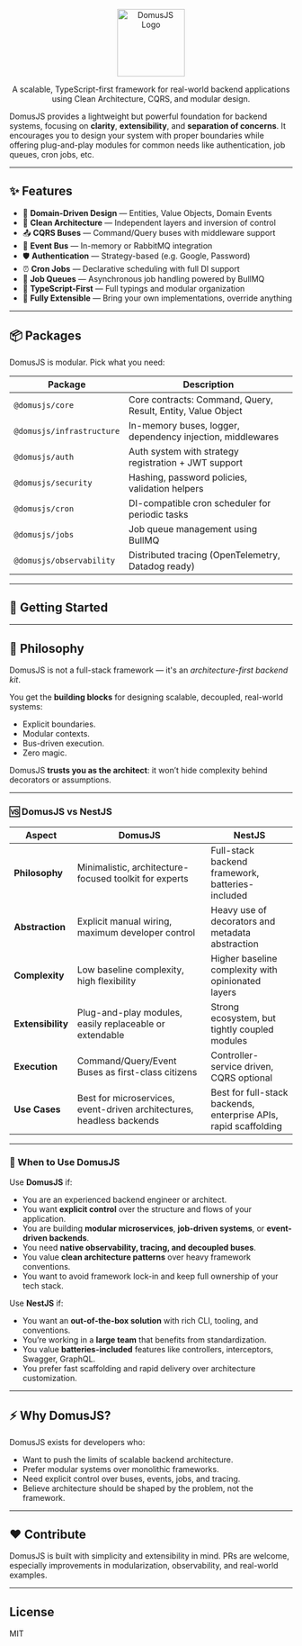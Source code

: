 
<p align="center">
  <a href="https://domusjs.com/" target="blank"><img src="http://localhost:4321/assets/domusjs_logo.png" width="120" alt="DomusJS Logo" /></a>
</p>

<p align="center">A scalable, TypeScript-first framework for real-world backend applications using Clean Architecture, CQRS, and modular design.</p>

DomusJS provides a lightweight but powerful foundation for backend systems, focusing on **clarity**, **extensibility**, and **separation of concerns**. It encourages you to design your system with proper boundaries while offering plug-and-play modules for common needs like authentication, job queues, cron jobs, etc.


---

## ✨ Features

- 🧱 **Domain-Driven Design** — Entities, Value Objects, Domain Events
- 🧠 **Clean Architecture** — Independent layers and inversion of control
- 📤 **CQRS Buses** — Command/Query buses with middleware support
- 📡 **Event Bus** — In-memory or RabbitMQ integration
- 🛡️ **Authentication** — Strategy-based (e.g. Google, Password)
- ⏰ **Cron Jobs** — Declarative scheduling with full DI support
- 🧵 **Job Queues** — Asynchronous job handling powered by BullMQ
- 🧪 **TypeScript-First** — Full typings and modular organization
- 🧩 **Fully Extensible** — Bring your own implementations, override anything

---

## 📦 Packages

DomusJS is modular. Pick what you need:

| Package                   | Description                                                   |
|---------------------------|---------------------------------------------------------------|
| `@domusjs/core`           | Core contracts: Command, Query, Result, Entity, Value Object |
| `@domusjs/infrastructure` | In-memory buses, logger, dependency injection, middlewares   |
| `@domusjs/auth`           | Auth system with strategy registration + JWT support         |
| `@domusjs/security`       | Hashing, password policies, validation helpers               |
| `@domusjs/cron`           | DI-compatible cron scheduler for periodic tasks              |
| `@domusjs/jobs`           | Job queue management using BullMQ                            |
| `@domusjs/observability`  | Distributed tracing (OpenTelemetry, Datadog ready)           |

---

## 🚀 Getting Started


---

## 🧠 Philosophy

DomusJS is not a full-stack framework — it's an *architecture-first backend kit*.

You get the **building blocks** for designing scalable, decoupled, real-world systems:
- Explicit boundaries.
- Modular contexts.
- Bus-driven execution.
- Zero magic.

DomusJS **trusts you as the architect**: it won’t hide complexity behind decorators or assumptions.

---

### 🆚 DomusJS vs NestJS

| Aspect             | **DomusJS**                                                             | **NestJS**                                                       |
|--------------------|-------------------------------------------------------------------------|------------------------------------------------------------------|
| **Philosophy**     | Minimalistic, architecture-focused toolkit for experts                 | Full-stack backend framework, batteries-included                 |
| **Abstraction**    | Explicit manual wiring, maximum developer control                      | Heavy use of decorators and metadata abstraction                 |
| **Complexity**     | Low baseline complexity, high flexibility                              | Higher baseline complexity with opinionated layers               |
| **Extensibility**  | Plug-and-play modules, easily replaceable or extendable               | Strong ecosystem, but tightly coupled modules                   |
| **Execution**      | Command/Query/Event Buses as first-class citizens                     | Controller-service driven, CQRS optional                         |
| **Use Cases**      | Best for microservices, event-driven architectures, headless backends | Best for full-stack backends, enterprise APIs, rapid scaffolding |

---

### 🧩 When to Use DomusJS

Use **DomusJS** if:

- You are an experienced backend engineer or architect.
- You want **explicit control** over the structure and flows of your application.
- You are building **modular microservices**, **job-driven systems**, or **event-driven backends**.
- You need **native observability, tracing, and decoupled buses**.
- You value **clean architecture patterns** over heavy framework conventions.
- You want to avoid framework lock-in and keep full ownership of your tech stack.

Use **NestJS** if:

- You want an **out-of-the-box solution** with rich CLI, tooling, and conventions.
- You’re working in a **large team** that benefits from standardization.
- You value **batteries-included** features like controllers, interceptors, Swagger, GraphQL.
- You prefer fast scaffolding and rapid delivery over architecture customization.

---

## ⚡ Why DomusJS?

DomusJS exists for developers who:
- Want to push the limits of scalable backend architecture.
- Prefer modular systems over monolithic frameworks.
- Need explicit control over buses, events, jobs, and tracing.
- Believe architecture should be shaped by the problem, not the framework.

---

## ❤️ Contribute

DomusJS is built with simplicity and extensibility in mind. PRs are welcome, especially improvements in modularization, observability, and real-world examples.

---

## License

MIT

